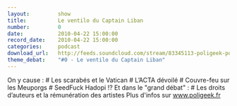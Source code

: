 ```yaml
---
layout:         show
title:          Le ventilo du Captain Liban
number:         0
date:           2010-04-22 15:00:00
record_date:    2010-04-22 15:00:00
categories:     podcast
download_url:   http://feeds.soundcloud.com/stream/83345113-poligeek-poligeek0.mp3
theme_debat:    "#0 - Le ventilo du Captain Liban"
---
```



On y cause : # Les scarabés et le Vatican # L’ACTA dévoilé # Couvre-feu sur les Meuporgs # SeedFuck Hadopi !? Et dans le "grand débat" : # Les droits d’auteurs et la rémunération des artistes Plus d'infos sur www.poligeek.fr

